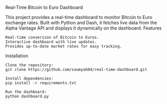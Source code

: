 Real-Time Bitcoin to Euro Dashboard

This project provides a real-time dashboard to monitor Bitcoin to Euro exchange rates. Built with Python and Dash, it fetches live data from the Alpha Vantage API and displays it dynamically on the dashboard.
Features

    Real-time conversion of Bitcoin to Euros.
    Interactive dashboard with live updates.
    Provides up-to-date market rates for easy tracking.

Installation

    Clone the repository:
    git clone https://github.com/saumyaG04/real-time-dashboard.git

    Install dependencies:
    pip install -r requirements.txt

    Run the dashboard:
    python dashboard.py
